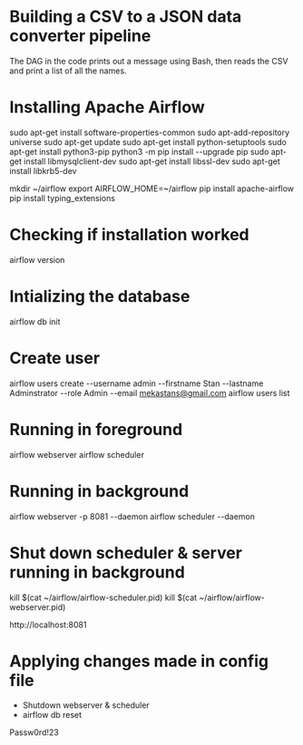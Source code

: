 # Building a CSV to a JSON data converter pipeline
The DAG in the code prints out a message using Bash, then reads the CSV and print a list of all the names.








# Installing Apache Airflow
sudo apt-get install software-properties-common
sudo apt-add-repository universe
sudo apt-get update
sudo apt-get install python-setuptools
sudo apt-get install python3-pip
python3 -m pip install --upgrade pip
sudo apt-get install libmysqlclient-dev
sudo apt-get install libssl-dev
sudo apt-get install libkrb5-dev

mkdir ~/airflow
export AIRFLOW_HOME=~/airflow
pip install apache-airflow
pip install typing_extensions

# Checking if installation worked
airflow version

# Intializing the database
airflow db init

# Create user
airflow users create --username admin --firstname Stan --lastname Adminstrator --role Admin --email mekastans@gmail.com
airflow users list

# Running in foreground
airflow webserver
airflow scheduler

# Running in background
airflow webserver -p 8081 --daemon
airflow scheduler --daemon

# Shut down scheduler & server running in background
kill $(cat ~/airflow/airflow-scheduler.pid)
kill $(cat ~/airflow/airflow-webserver.pid)

http://localhost:8081


# Applying changes made in config file
- Shutdown webserver & scheduler
- airflow db reset

Passw0rd!23
